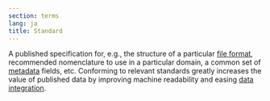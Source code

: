 ```yaml
---
section: terms
lang: ja
title: Standard
---
```


A published specification for, e.g., the structure of a particular [file format](/glossary/en/terms/file-format/), recommended nomenclature to use in a particular domain, a common set of [metadata](/glossary/en/terms/metadata/) fields, etc. Conforming to relevant standards greatly increases the value of published data by improving machine readability and easing [data integration](/glossary/en/terms/data-integration/).
